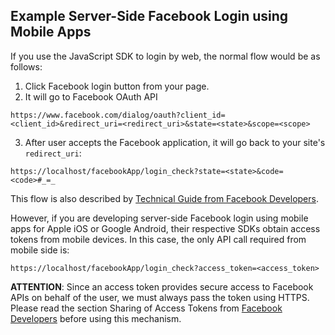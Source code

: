 Example Server-Side Facebook Login using Mobile Apps
----------------------------------------------------

If you use the JavaScript SDK to login by web, the normal flow would be as follows:

  1. Click Facebook login button from your page.
  2. It will go to Facebook OAuth API

  ```
https://www.facebook.com/dialog/oauth?client_id=<client_id>&redirect_uri=<redirect_uri>&state=<state>&scope=<scope>
  ```        
  3. After user accepts the Facebook application, it will go back to your site's `redirect_uri`:

  ```
https://localhost/facebookApp/login_check?state=<state>&code=<code>#_=_
  ```        

This flow is also described by [Technical Guide from Facebook Developers](https://developers.facebook.com/docs/howtos/login/server-side-login/).

However, if you are developing server-side Facebook login using mobile apps for
Apple iOS or Google Android, their respective SDKs obtain access tokens from
mobile devices. In this case, the only API call required from mobile side is:

  ```
https://localhost/facebookApp/login_check?access_token=<access_token>
  ```        

__ATTENTION__: Since an access token provides secure access to Facebook APIs on
behalf of the user, we must always pass the token using HTTPS. Please read
the section Sharing of Access Tokens from [Facebook Developers](https://developers.facebook.com/docs/concepts/login/access-tokens-and-types/)
before using this mechanism.
